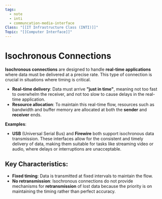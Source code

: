 ```yaml
---
tags:
  - note
  - inti
  - communcation-media-interface
Class: "[[IT Infrastructure Class (INTI)]]"
Topic: "[[Computer Interface]]"
---
```



# Isochronous Connections

**Isochronous connections** are designed to handle **real-time applications** where data must be delivered at a precise rate. This type of connection is crucial in situations where timing is critical.

- **Real-time delivery**: Data must arrive **"just in time"**, meaning not too fast to overwhelm the receiver, and not too slow to cause delays in the real-time application.
- **Resource allocation**: To maintain this real-time flow, resources such as bandwidth and buffer memory are allocated at both the **sender** and **receiver** ends.

**Examples**:
- **USB** (Universal Serial Bus) and **Firewire** both support isochronous data transmission. These interfaces allow for the consistent and timely delivery of data, making them suitable for tasks like streaming video or audio, where delays or interruptions are unacceptable.

## Key Characteristics:
- **Fixed timing**: Data is transmitted at fixed intervals to maintain the flow.
- **No retransmission**: Isochronous connections do not provide mechanisms for **retransmission** of lost data because the priority is on maintaining the timing rather than perfect accuracy.
  